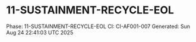 # 11-SUSTAINMENT-RECYCLE-EOL
Phase: 11-SUSTAINMENT-RECYCLE-EOL
CI: CI-AF001-007
Generated: Sun Aug 24 22:41:03 UTC 2025
